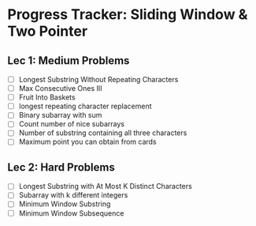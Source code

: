 # Progress Tracker: Sliding Window & Two Pointer

## Lec 1: Medium Problems
- [ ] Longest Substring Without Repeating Characters
- [ ] Max Consecutive Ones III
- [ ] Fruit Into Baskets
- [ ] longest repeating character replacement
- [ ] Binary subarray with sum
- [ ] Count number of nice subarrays
- [ ] Number of substring containing all three characters
- [ ] Maximum point you can obtain from cards

## Lec 2: Hard Problems
- [ ] Longest Substring with At Most K Distinct Characters
- [ ] Subarray with k different integers
- [ ] Minimum Window Substring
- [ ] Minimum Window Subsequence
